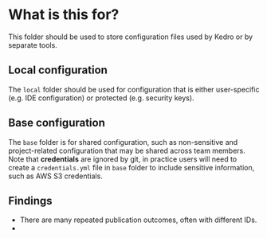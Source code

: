 # What is this for?

This folder should be used to store configuration files used by Kedro or by separate tools.

## Local configuration

The `local` folder should be used for configuration that is either user-specific (e.g. IDE configuration) or protected (e.g. security keys).

## Base configuration

The `base` folder is for shared configuration, such as non-sensitive and project-related configuration that may be shared across team members. Note that **credentials** are ignored by git, in practice users will need to create a `credentials.yml` file in `base` folder to include sensitive information, such as AWS S3 credentials.

## Findings 
- There are many repeated publication outcomes, often with different IDs.
- 